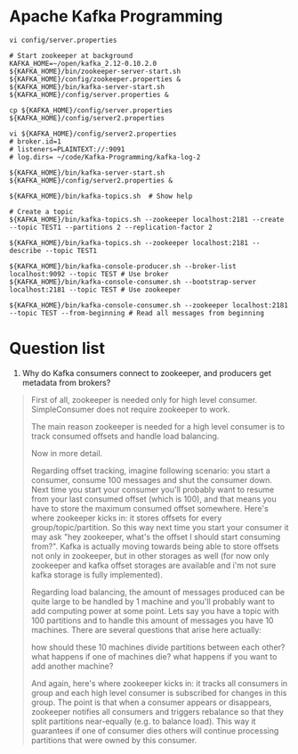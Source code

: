 # Apache Kafka Programming



```
vi config/server.properties

# Start zookeeper at background
KAFKA_HOME=~/open/kafka_2.12-0.10.2.0
${KAFKA_HOME}/bin/zookeeper-server-start.sh ${KAFKA_HOME}/config/zookeeper.properties &
${KAFKA_HOME}/bin/kafka-server-start.sh ${KAFKA_HOME}/config/server.properties &

cp ${KAFKA_HOME}/config/server.properties ${KAFKA_HOME}/config/server2.properties

vi ${KAFKA_HOME}/config/server2.properties
# broker.id=1
# listeners=PLAINTEXT://:9091
# log.dirs= ~/code/Kafka-Programming/kafka-log-2

${KAFKA_HOME}/bin/kafka-server-start.sh ${KAFKA_HOME}/config/server2.properties &

${KAFKA_HOME}/bin/kafka-topics.sh  # Show help

# Create a topic 
${KAFKA_HOME}/bin/kafka-topics.sh --zookeeper localhost:2181 --create --topic TEST1 --partitions 2 --replication-factor 2

${KAFKA_HOME}/bin/kafka-topics.sh --zookeeper localhost:2181 --describe --topic TEST1 

${KAFKA_HOME}/bin/kafka-console-producer.sh --broker-list localhost:9092 --topic TEST # Use broker
${KAFKA_HOME}/bin/kafka-console-consumer.sh --bootstrap-server localhost:2181 --topic TEST # Use zookeeper

${KAFKA_HOME}/bin/kafka-console-consumer.sh --zookeeper localhost:2181 --topic TEST --from-beginning # Read all messages from beginning
```

# Question list
1. Why do Kafka consumers connect to zookeeper, and producers get metadata from brokers?


> First of all, zookeeper is needed only for high level consumer. SimpleConsumer does not require zookeeper to work.
>
> The main reason zookeeper is needed for a high level consumer is to track consumed offsets and handle load balancing.
>
> Now in more detail.
>
> Regarding offset tracking, imagine following scenario: you start a consumer, consume 100 messages and shut the consumer down. Next time you start your consumer you'll probably want to resume from your last consumed offset (which is 100), and that means you have to store the maximum consumed offset somewhere. Here's where zookeeper kicks in: it stores offsets for every group/topic/partition. So this way next time you start your consumer it may ask "hey zookeeper, what's the offset I should start consuming from?". Kafka is actually moving towards being able to store offsets not only in zookeeper, but in other storages as well (for now only zookeeper and kafka offset storages are available and i'm not sure kafka storage is fully implemented).
>
> Regarding load balancing, the amount of messages produced can be quite large to be handled by 1 machine and you'll probably want to add computing power at some point. Lets say you have a topic with 100 partitions and to handle this amount of messages you have 10 machines. There are several questions that arise here actually:
>
> how should these 10 machines divide partitions between each other? what happens if one of machines die? what happens if you want to add another machine?
>
> And again, here's where zookeeper kicks in: it tracks all consumers in group and each high level consumer is subscribed for changes in this group. The point is that when a consumer appears or disappears, zookeeper notifies all consumers and triggers rebalance so that they split partitions near-equally (e.g. to balance load). This way it guarantees if one of consumer dies others will continue processing partitions that were owned by this consumer.
